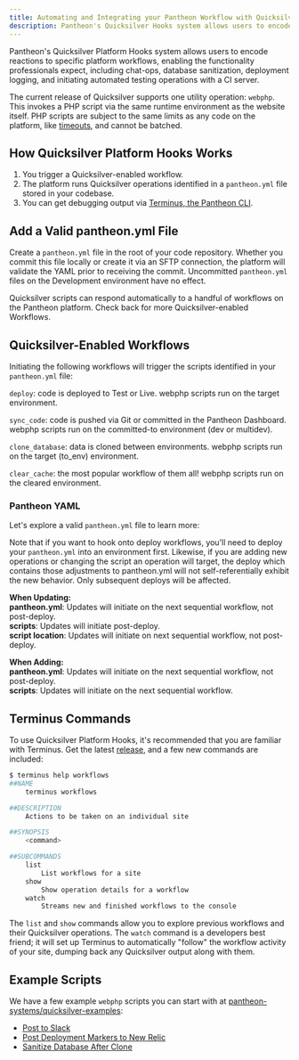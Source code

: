 ```yaml
---
title: Automating and Integrating your Pantheon Workflow with Quicksilver Platform Hooks
description: Pantheon's Quicksilver Hooks system allows users to encode reactions to specific platform workflows, enabling the functionality professionals expect, including chat-ops, database sanitization, deployment logging, and initiating automated testing operations with a CI server.
---
```


Pantheon's Quicksilver Platform Hooks system allows users to encode reactions to specific platform workflows, enabling the functionality professionals expect, including chat-ops, database sanitization, deployment logging, and initiating automated testing operations with a CI server.

The current release of Quicksilver supports one utility operation: `webphp`. This invokes a PHP script via the same runtime environment as the website itself. PHP scripts are subject to the same limits as any code on the platform, like [timeouts](https://pantheon.io/docs/articles/sites/timeouts/#timeouts-that-aren't-configurable), and cannot be batched.

## How Quicksilver Platform Hooks Works

1. You trigger a Quicksilver-enabled workflow.
2. The platform runs Quicksilver operations identified in a `pantheon.yml` file stored in your codebase.
3. You can get debugging output via [Terminus, the Pantheon CLI](https://pantheon.io/docs/articles/local/cli/).

## Add a Valid pantheon.yml File
Create a `pantheon.yml` file in the root of your code repository. Whether you commit this file locally or create it via an SFTP connection, the platform will validate the YAML prior to receiving the commit. Uncommitted `pantheon.yml` files on the Development environment have no effect.

Quicksilver scripts can respond automatically to a handful of workflows on the Pantheon platform. Check back for more Quicksilver-enabled Workflows.

## Quicksilver-Enabled Workflows
Initiating the following workflows will trigger the scripts identified in your `pantheon.yml` file:

`deploy`: code is deployed to Test or Live. webphp scripts run on the target environment.

`sync_code`: code is pushed via Git or committed in the Pantheon Dashboard. webphp scripts run on the committed-to environment (dev or multidev).

`clone_database`: data is cloned between environments. webphp scripts run on the target (to_env) environment.

`clear_cache`: the most popular workflow of them all! webphp scripts run on the cleared environment.

### Pantheon YAML
Let's explore a valid `pantheon.yml` file to learn more:

<script src="//gist-it.appspot.com/https://github.com/pantheon-systems/quicksilver-examples/blob/master/example.pantheon.yml?footer=minimal"></script>

Note that if you want to hook onto deploy workflows, you'll need to deploy your `pantheon.yml` into an environment first. Likewise, if you are adding new operations or changing the script an operation will target, the deploy which contains those adjustments to pantheon.yml will not self-referentially exhibit the new behavior. Only subsequent deploys will be affected.

**When Updating:**  
**pantheon.yml**: Updates will initiate on the next sequential workflow, not post-deploy.  
**scripts**:  Updates will initiate post-deploy.  
**script location**: Updates will initiate on next sequential workflow, not post-deploy.

**When Adding:**  
**pantheon.yml**: Updates will initiate on the next sequential workflow, not post-deploy.  
**scripts**: Updates will initiate on the next sequential workflow.  

## Terminus Commands

To use Quicksilver Platform Hooks, it's recommended that you are familiar with Terminus. Get the latest [release](https://github.com/pantheon-systems/cli/releases), and a few new commands are included:

```bash
$ terminus help workflows
##NAME
    terminus workflows

##DESCRIPTION
    Actions to be taken on an individual site

##SYNOPSIS
    <command>

##SUBCOMMANDS
    list
        List workflows for a site
    show
        Show operation details for a workflow
    watch
        Streams new and finished workflows to the console
```

The `list` and `show` commands allow you to explore previous workflows and their Quicksilver operations. The `watch` command is a developers best friend; it will set up Terminus to automatically "follow" the workflow activity of your site, dumping back any Quicksilver output along with them.

## Example Scripts

We have a few example `webphp` scripts you can start with at [pantheon-systems/quicksilver-examples](https://github.com/pantheon-systems/quicksilver-examples):

- [Post to Slack](https://github.com/pantheon-systems/quicksilver-examples/blob/master/slack_notification)
- [Post Deployment Markers to New Relic](https://github.com/pantheon-systems/quicksilver-examples/blob/master/new_relic_deploy)
- [Sanitize Database After Clone](https://github.com/pantheon-systems/quicksilver-examples/blob/master/db_sanitization)
